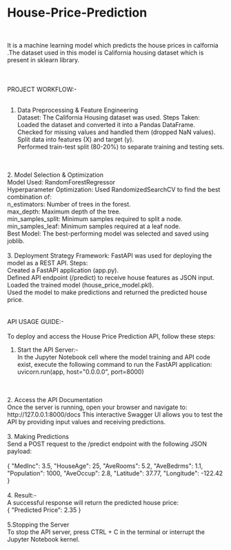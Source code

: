 # House-Price-Prediction
<br>

It is a machine learning model which predicts the house prices in calfornia .The dataset used in this model is California housing dataset which is present in sklearn library.
<br>
<br>
<br>
<br>
PROJECT WORKFLOW:-
<br>
<br>
1. Data Preprocessing & Feature Engineering<br>
Dataset: The California Housing dataset was used.
Steps Taken:<br>
Loaded the dataset and converted it into a Pandas DataFrame.<br>
Checked for missing values and handled them (dropped NaN values).
Split data into features (X) and target (y).<br>
Performed train-test split (80-20%) to separate training and testing sets.
<br>
<br>
2. Model Selection & Optimization<br>
Model Used: RandomForestRegressor<br>
Hyperparameter Optimization: Used RandomizedSearchCV to find the best combination of:<br>
n_estimators: Number of trees in the forest.<br>
max_depth: Maximum depth of the tree.<br>
min_samples_split: Minimum samples required to split a node.<br>
min_samples_leaf: Minimum samples required at a leaf node.<br>
Best Model: The best-performing model was selected and saved using joblib.
<br>
<br>
3. Deployment Strategy
Framework: FastAPI was used for deploying the model as a REST API.
Steps:<br>
Created a FastAPI application (app.py).<br>
Defined API endpoint (/predict) to receive house features as JSON input.<br>
Loaded the trained model (house_price_model.pkl).<br>
Used the model to make predictions and returned the predicted house price.
<br>
<br>
<br>
API USAGE GUIDE:-


<br>
<br>
To deploy and access the House Price Prediction API, follow these steps:

1. Start the API Server:-<br>
In the Jupyter Notebook cell where the model training and API code exist, execute the following command to run the FastAPI application:<br>
    uvicorn.run(app, host="0.0.0.0", port=8000)

<br>
<br>
2. Access the API Documentation<br>
Once the server is running, open your browser and navigate to:
http://127.0.0.1:8000/docs
This interactive Swagger UI allows you to test the API by providing input values and receiving predictions.

<br>
<br>
3. Making Predictions
<br>
Send a POST request to the /predict endpoint with the following JSON payload:<br><br>
{
  "MedInc": 3.5,
  "HouseAge": 25,
  "AveRooms": 5.2,
  "AveBedrms": 1.1,
  "Population": 1000,
  "AveOccup": 2.8,
  "Latitude": 37.77,
  "Longitude": -122.42
}
<br><br>
 4. Result:-<br>
A successful response will return the predicted house price:<br>{
  "Predicted Price": 2.35
}


<br>
<br>
5.Stopping the Server<br>
To stop the API server, press CTRL + C in the terminal or interrupt the Jupyter Notebook kernel.





